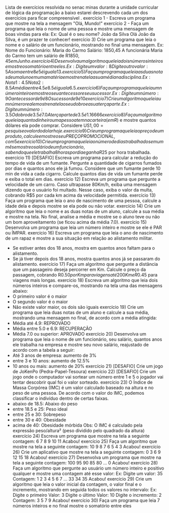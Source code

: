 Lista de exercícios resolvida no senac minas durante a unidade curricular de lógica da programação a baixo estarei descrevendo cada um dos exercícios para ficar compreensível .
exercício 1 - Escreva um programa que mostre na tela a mensagem "Olá, Mundo!"
exercício 2 - Faça um programa que leia o nome de uma pessoa e mostre uma mensagem de boas
vindas para ela:
Ex:
Qual é o seu nome?
João da Silva
Olá João da Silva, é um prazer te conhecer!
exercício 3) Crie um programa que leia o nome e o salário de um funcionário, mostrando no final uma
mensagem.
Ex:
Nome do Funcionário: Maria do Carmo
Salário: 1850,45
A funcionária Maria do Carmo tem um salário de R$1850,45 em Junho.
exercício 4) Desenvolva um algoritmo que leia dois números inteiros e mostre o somatório entre eles.
Ex:
Digite um valor: 8
Digite outro valor: 5
A soma entre 8 e 5 é igual a 13.
exercício 5) Faça um programa que leia as duas notas de um aluno em uma matéria e mostre na tela
a sua média na disciplina.
Ex:
Nota 1: 4.5
Nota 2: 8.5
A média entre 4.5 e 8.5 é igual a 6.5.
exercício 6) Faça um programa que leia um número inteiro e mostre o seu antecessor e seu sucessor.
Ex:
Digite um número: 9
O antecessor de 9 é 8
O sucessor de 9 é 10
exercício 7) Crie um algoritmo que leia um número real e mostre na tela o seu dobro e a sua terça
parte.
Ex:
Digite um número: 3.5
O dobro de 3.5 é 7.0
A terça parte de 3.5 é 1.16666
exercício 8) Faça um algoritmo que leia quanto dinheiro uma pessoa tem na carteira (em R$) e
mostre quantos dólares ela pode comprar. Considere US$1,00 = pesquise o valor do dolar
hoje.
exercício 9) Crie um programa que leia o preço de um produto, calcule e mostre o seu PREÇO
PROMOCIONAL, com 5% de desconto.
exercício 10) Crie um programa que leia o número de dias trabalhados em um mês e mostre o salário
de um funcionário, sabendo que ele trabalha 8 horas por dia e ganha R$25 por hora
trabalhada.
exercício 11) [DESAFIO] Escreva um programa para calcular a redução do tempo de vida de um
fumante. Pergunte a quantidade de cigarros fumados por dias e quantos anos ele já fumou.
Considere que um fumante perde 10 min de vida a cada cigarro. Calcule quantos dias de
vida um fumante perde e exiba o total em dias.
exercício 12) Escreva um programa que pergunte a velocidade de um carro. Caso ultrapasse 80Km/h,
exiba uma mensagem dizendo que o usuário foi multado. Nesse caso, exiba o valor da
multa, cobrando R$5 por cada km acima da velocidade permitida.
exercício 13) Faça um programa que leia o ano de nascimento de uma pessoa, calcule a idade dela e
depois mostre se ela pode ou não votar.
exercício 14) Crie um algoritmo que leia o nome e as duas notas de um aluno, calcule a sua média e
mostre na tela. No final, analise a média e mostre se o aluno teve ou não um bom
aproveitamento (se ficou acima da média 7.0).
exercício  15) Desenvolva um programa que leia um número inteiro e mostre se ele é PAR ou ÍMPAR.
exercício 16) Escreva um programa que leia o ano de nascimento de um rapaz e mostre a sua
situação em relação ao alistamento militar.
- Se estiver antes dos 18 anos, mostra em quantos anos faltam para o alistamento.
- Se já tiver depois dos 18 anos, mostra quantos anos já se passaram do alistamento.
exercício 17) Faça um algoritmo que pergunte a distância que um passageiro deseja percorrer em
Km. Calcule o preço da passagem, cobrando R$0.50 por Km para viagens até 200Km e
R$0.45 para viagens mais longas.
exercício 18) Escreva um algoritmo que leia dois números inteiros e compare-os, mostrando na tela
uma das mensagens abaixo:
- O primeiro valor é o maior
- O segundo valor é o maior
- Não existe valor maior, os dois são iguais
exercício 19) Crie um programa que leia duas notas de um aluno e calcule a sua média, mostrando
uma mensagem no final, de acordo com a média atingida:
- Média até 4.9: REPROVADO
- Média entre 5.0 e 6.9: RECUPERAÇÃO
- Média 7.0 ou superior: APROVADO
exercício 20) Desenvolva um programa que leia o nome de um funcionário, seu salário, quantos anos
ele trabalha na empresa e mostre seu novo salário, reajustado de acordo com a tabela a
seguir:
- Até 3 anos de empresa: aumento de 3%
- entre 3 e 10 anos: aumento de 12.5%
- 10 anos ou mais: aumento de 20%
exercício 21) [DESAFIO] Crie um jogo de JoKenPo (Pedra-Papel-Tesoura)
exercício 22) [DESAFIO] Crie um jogo onde o computador vai sortear um número entre 1 e 5 o
jogador vai tentar descobrir qual foi o valor sorteado.
exercício 23) O Índice de Massa Corpórea (IMC) é um valor calculado baseado na altura e no peso
de uma pessoa. De acordo com o valor do IMC, podemos classificar o indivíduo dentro de
certas faixas.
- abaixo de 18.5: Abaixo do peso
- entre 18.5 e 25: Peso ideal
- entre 25 e 30: Sobrepeso
- entre 30 e 40: Obesidade
- acima de 40: Obesidade mórbida
Obs: O IMC é calculado pela expressão peso/altura² (peso dividido pelo quadrado da altura)
exercício 24) Escreva um programa que mostre na tela a seguinte contagem:
6 7 8 9 10 11 Acabou!
exercício 25) Faça um algoritmo que mostre na tela a seguinte contagem:
10 9 8 7 6 5 4 3 Acabou!
exercício 26) Crie um aplicativo que mostre na tela a seguinte contagem:
0 3 6 9 12 15 18 Acabou!
exercício 27) Desenvolva um programa que mostre na tela a seguinte contagem:
100 95 90 85 80 ... 0 Acabou!
exercício 28) Faça um algoritmo que pergunte ao usuário um número inteiro e positivo qualquer e
mostre uma contagem até esse valor:
Ex:
Digite um valor: 35
Contagem: 1 2 3 4 5 6 7 ... 33 34 35 Acabou!
exercício 29) Crie um algoritmo que leia o valor inicial da contagem, o valor final e o incremento,
mostrando em seguida todos os valores no intervalo:
Ex:
Digite o primeiro Valor: 3
Digite o último Valor: 10
Digite o incremento: 2
Contagem: 3 5 7 9 Acabou!
exercício 30) Faça um programa que leia 7 números inteiros e no final mostre o somatório entre eles

